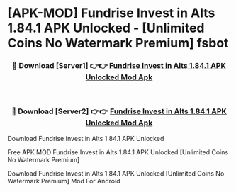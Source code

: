 # [APK-MOD] Fundrise  Invest in Alts 1.84.1 APK Unlocked - [Unlimited Coins No Watermark Premium] fsbot



<div align="center">
<h3>🔴 Download [Server1] 👉👉 <a href="https://momento.my/?title=Fundrise__Invest_in_Alts_1.84.1_APK_Unlocked">Fundrise  Invest in Alts 1.84.1 APK Unlocked Mod Apk</a></h3><br>

<h3>🔴 Download [Server2] 👉👉 <a href="https://momento.my/?title=Fundrise__Invest_in_Alts_1.84.1_APK_Unlocked">Fundrise  Invest in Alts 1.84.1 APK Unlocked Mod Apk</a></h3>
</div>



Download Fundrise  Invest in Alts 1.84.1 APK Unlocked 

Free APK MOD Fundrise  Invest in Alts 1.84.1 APK Unlocked [Unlimited Coins No Watermark Premium]

Download Fundrise  Invest in Alts 1.84.1 APK Unlocked [Unlimited Coins No Watermark Premium] Mod For Android
